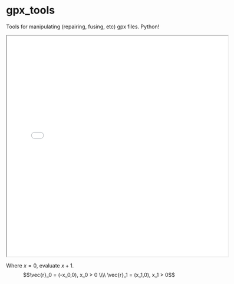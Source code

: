 # gpx_tools
Tools for manipulating (repairing, fusing, etc) gpx files. Python!

<iframe src="test/calero_fixed.html" style="width:600px; height:600px;"></iframe>

Where $x = 0$, evaluate $x + 1$.
$$\vec{r}_0 = (-x_0,0), x_0 > 0 \\\\ \vec{r}_1 = (x_1,0), x_1 > 0$$
